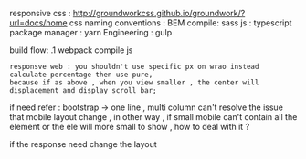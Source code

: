 responsive css : http://groundworkcss.github.io/groundwork/?url=docs/home
css naming conventions : BEM  compile: sass
js : typescript
package manager : yarn
Engineering : gulp


build flow:
    .1 webpack compile js

    responsve web : you shouldn't use specific px on wrao instead calculate percentage then use pure,
    because if as above , when you view smaller , the center will displacement and display scroll bar;

if need refer : bootstrap -> one line , multi column can't resolve the issue that mobile layout change , in other
way , if small mobile can't contain all the element or the ele will more small to show , how to deal with it ?

if the response need change the layout
